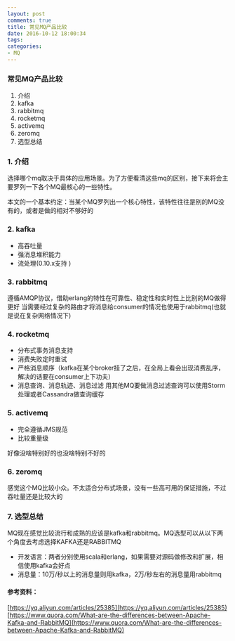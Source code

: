 ```yaml
---
layout: post
comments: true
title: 常见MQ产品比较
date: 2016-10-12 18:00:34
tags:
categories:
- MQ
---
```


### 常见MQ产品比较

1. 介绍
 2. kafka
 3. rabbitmq
 4. rocketmq
 5. activemq
 6. zeromq
 7. 选型总结

<!-- more -->

### 1. 介绍

选择哪个mq取决于具体的应用场景。为了方便看清这些mq的区别，接下来将会主要罗列一下各个MQ最核心的一些特性。

本文的一个基本约定：当某个MQ罗列出一个核心特性，该特性往往是别的MQ没有的，或者是做的相对不够好的

### 2. kafka

 - 高吞吐量
 - 强消息堆积能力
 - 流处理(0.10.x支持 )

### 3. rabbitmq

遵循AMQP协议，借助erlang的特性在可靠性、稳定性和实时性上比别的MQ做得更好
当需要经过复杂的路由才将消息给consumer的情况也使用于rabbitmq(也就是说在复杂网络情况下)

### 4. rocketmq

 - 分布式事务消息支持
 - 消费失败定时重试
 - 严格消息顺序（kafka在某个broker挂了之后，在全局上看会出现消费乱序，解决的话要在consumer上下功夫）
 - 消息查询、消息轨迹、消息过滤
用其他MQ要做消息过滤查询可以使用Storm处理或者Cassandra做查询缓存

### 5. activemq

 - 完全遵循JMS规范
 - 比较重量级
                        
好像没啥特别好的也没啥特别不好的

### 6. zeromq

感觉这个MQ比较小众。不太适合分布式场景，没有一些高可用的保证措施，不过吞吐量还是比较大的

### 7. 选型总结

MQ现在感觉比较流行和成熟的应该是kafka和rabbitmq。MQ选型可以从以下两个角度去考虑选择KAFKA还是RABBITMQ

 - 开发语言：两者分别使用scala和erlang，如果需要对源码做修改和扩展，相信使用kafka会好点
 - 消息量：10万/秒以上的消息量则用kafka，2万/秒左右的消息量用rabbitmq                    

#### 参考资料：

[https://yq.aliyun.com/articles/25385](https://yq.aliyun.com/articles/25385)
[https://www.quora.com/What-are-the-differences-between-Apache-Kafka-and-RabbitMQ](https://www.quora.com/What-are-the-differences-between-Apache-Kafka-and-RabbitMQ)
                    

